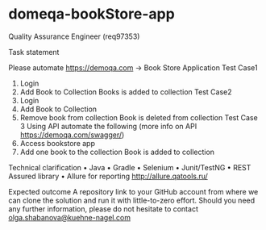 # domeqa-bookStore-app



Quality Assurance Engineer (req97353)

Task statement

Please automate https://demoqa.com -> Book Store Application Test Case1
1.	Login
2.	Add Book to Collection Books is added to collection
Test Case2
1.	Login
2.	Add Book to Collection
3.	Remove book from collection Book is deleted from collection
Test Case 3
Using API automate the following (more info on API https://demoqa.com/swagger/)
1.	Access bookstore app
2.	Add one book to the collection Book is added to collection

Technical clarification
•	Java
•	Gradle
•	Selenium
•	Junit/TestNG
•	REST Assured library
•	Allure for reporting http://allure.qatools.ru/


Expected outcome
A repository link to your GitHub account from where we can clone the solution and run it with little-to-zero effort.
Should you need any further information, please do not hesitate to contact olga.shabanova@kuehne-nagel.com
